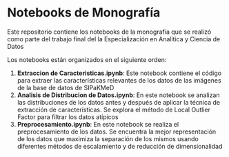 # Notebooks de Monografía

Este repositorio contiene los notebooks de la monografía que se realizó como parte del trabajo final del la Especialización en Analítica y Ciencia de Datos

Los notebooks están organizados en el siguiente orden:

1. **Extraccion de Caracteristicas.ipynb**: Este notebook contiene el código para extraer las características relevantes de los datos de las imágenes de la base de datos de SIPaKMeD
2. **Analisis de Distribucion de Datos.ipynb**: En este notebook se analizan las distribuciones de los datos antes y después de aplicar la técnica de extracción de características. Se explora el método de Local Outlier Factor para filtrar los datos atípicos
3. **Preprocesamiento.ipynb**: En este notebook se realiza el preprocesamiento de los datos. Se encuentra la mejor representación de los datos que maximiza la separación de los mismos usando diferentes métodos de escalamiento y de reducción de dimensionalidad
